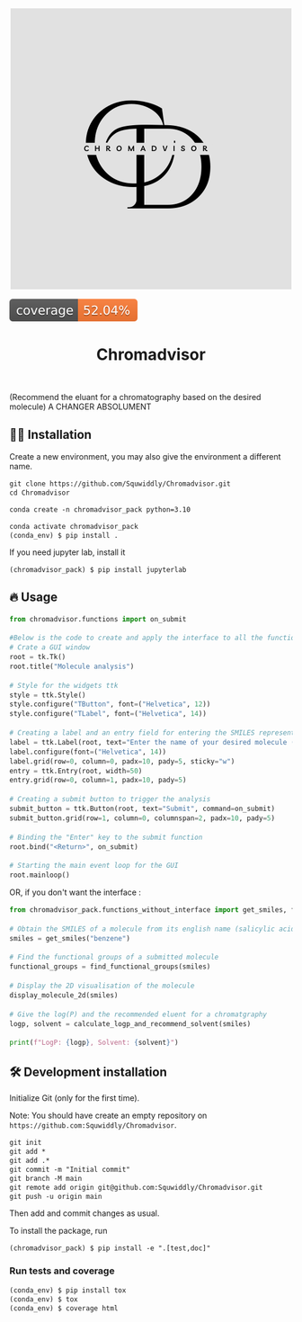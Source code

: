 <div align="center">
  <img src="assets/banner.png" alt="Project Logo">
</div>


![Coverage Status](assets/coverage-badge.svg)

<h1 align="center">
Chromadvisor
</h1>

<br>


(Recommend the eluant for a chromatography based on the desired molecule) A CHANGER ABSOLUMENT 

## 👩‍💻 Installation

Create a new environment, you may also give the environment a different name.
```
git clone https://github.com/Squwiddly/Chromadvisor.git
cd Chromadvisor
```

```
conda create -n chromadvisor_pack python=3.10 
```

```
conda activate chromadvisor_pack
(conda_env) $ pip install .
```

If you need jupyter lab, install it 

```
(chromadvisor_pack) $ pip install jupyterlab
```


## 🔥 Usage

```python
from chromadvisor.functions import on_submit

#Below is the code to create and apply the interface to all the functions
# Crate a GUI window
root = tk.Tk()
root.title("Molecule analysis")

# Style for the widgets ttk
style = ttk.Style()
style.configure("TButton", font=("Helvetica", 12))
style.configure("TLabel", font=("Helvetica", 14))

# Creating a label and an entry field for entering the SMILES representation
label = ttk.Label(root, text="Enter the name of your desired molecule (in English) :")
label.configure(font=("Helvetica", 14))
label.grid(row=0, column=0, padx=10, pady=5, sticky="w")
entry = ttk.Entry(root, width=50)
entry.grid(row=0, column=1, padx=10, pady=5)

# Creating a submit button to trigger the analysis
submit_button = ttk.Button(root, text="Submit", command=on_submit)
submit_button.grid(row=1, column=0, columnspan=2, padx=10, pady=5)

# Binding the "Enter" key to the submit function
root.bind("<Return>", on_submit)

# Starting the main event loop for the GUI
root.mainloop()
```
OR, if you don't want the interface :

```python
from chromadvisor_pack.functions_without_interface import get_smiles, find_functional_groups, calculate_logp_and_recommend_solvent, display_molecule_2d

# Obtain the SMILES of a molecule from its english name (salicylic acid, b12, ethanol,...)
smiles = get_smiles("benzene")

# Find the functional groups of a submitted molecule
functional_groups = find_functional_groups(smiles)

# Display the 2D visualisation of the molecule
display_molecule_2d(smiles)

# Give the log(P) and the recommended eluent for a chromatgraphy
logp, solvent = calculate_logp_and_recommend_solvent(smiles)

print(f"LogP: {logp}, Solvent: {solvent}")
```

## 🛠️ Development installation

Initialize Git (only for the first time). 

Note: You should have create an empty repository on `https://github.com:Squwiddly/Chromadvisor`.

```
git init
git add * 
git add .*
git commit -m "Initial commit" 
git branch -M main
git remote add origin git@github.com:Squwiddly/Chromadvisor.git 
git push -u origin main
```

Then add and commit changes as usual. 

To install the package, run

```
(chromadvisor_pack) $ pip install -e ".[test,doc]"
```

### Run tests and coverage

```
(conda_env) $ pip install tox
(conda_env) $ tox
(conda_env) $ coverage html
```


